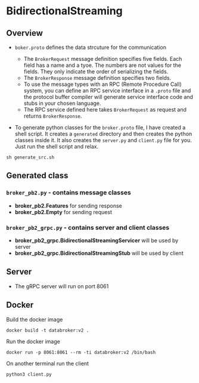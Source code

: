 # BidirectionalStreaming 
## Overview
- `boker.proto` defines the data strcuture for the communication

    - The `BrokerRequest` message definition specifies five fields. Each field has a name and a tyoe. The numbers are not values for the fields. They only indicate the order of serializing the fields. 
    - The `BrokerResponse` message definition specifies two fields.
    - To use the message types with an RPC (Remote Procedure Call) system, you can define an RPC service interface in a ``.proto`` file and the protocol buffer compiler will generate service interface code and stubs in your chosen language. 
    - The RPC service defined here takes ``BrokerRequest`` as request and returns ``BrokerResponse``. 

- To generate python classes for the `broker.proto` file, I have created a shell script. It creates a ``generated`` directory and then creates the python classes inside it. It also creates the ``server.py`` and ``client.py`` file for you. Just run the shell script and relax.
````
sh generate_src.sh
````
## Generated class
### ``broker_pb2.py`` - contains message classes
- **broker_pb2.Features** for sending response
- **broker_pb2.Empty** for sending request
### ``broker_pb2_grpc.py`` - contains server and client classes
- **broker_pb2_grpc.BidirectionalStreamingServicer** will be used by server
- **broker_pb2_grpc.BidirectionalStreamingStub** will be used by client

## Server
- The gRPC server will run on port 8061
## Docker
Build the docker image
````
docker build -t databroker:v2 .
````
Run the docker image
````
docker run -p 8061:8061 --rm -ti databroker:v2 /bin/bash
````
On another terminal run the client
````
python3 client.py
````